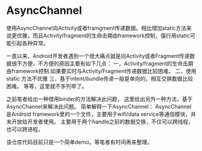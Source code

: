 # AsyncChannel
使用AsyncChannel向Activity或者framgment传递数据。相比增加static方法来说更优雅，而且Activity/fragment的生命击期由framework控制，强行用static可能引起各种异常。

一直以来，Android开发者遇到一个很大痛点就是向Activity或者Fragment传递数据很不方便，不方便的原因主要有如下几点：
一，Activity/fragment的生命击期由framework控制.如果要实时与Activity/Fragment传递数据比较困难。
二，使用static 方法不优雅
三，基于intent/bundle传递一般是单向的，相互交换数据比较困难。
等等，这里就不多列举了。

之前笔者给出一种借用binder的方法解决此问题，
这里给出另外一种方法，基于AsyncChannel来解决此问题。
简单解释一下AsyncChannel：
AsyncChannel是Android framework里的一个文件，主要用于wifi/data service等通信模块，并未开放给开发者使用。
主要用于两个handle之前的数据交换，不仅可以跨线程，也可以跨进程。

该仓库代码目前只是一个简单demo。等笔者有时间再来整理。